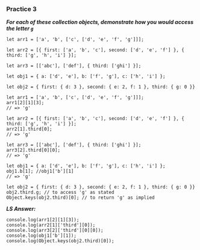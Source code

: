 ### Practice 3 ###

***For each of these collection objects, demonstrate how you would access the letter `g`***

```
let arr1 = ['a', 'b', ['c', ['d', 'e', 'f', 'g']]];

let arr2 = [{ first: ['a', 'b', 'c'], second: ['d', 'e', 'f'] }, { third: ['g', 'h', 'i'] }];

let arr3 = [['abc'], ['def'], { third: ['ghi'] }];

let obj1 = { a: ['d', 'e'], b: ['f', 'g'], c: ['h', 'i'] };

let obj2 = { first: { d: 3 }, second: { e: 2, f: 1 }, third: { g: 0 }}
```
```
let arr1 = ['a', 'b', ['c', ['d', 'e', 'f', 'g']]];
arr1[2][1][3];
// => 'g'
```
```
let arr2 = [{ first: ['a', 'b', 'c'], second: ['d', 'e', 'f'] }, { third: ['g', 'h', 'i'] }];
arr2[1].third[0];
// => 'g'
```
```
let arr3 = [['abc'], ['def'], { third: ['ghi'] }];
arr3[2].third[0][0];
// => 'g'
```
```
let obj1 = { a: ['d', 'e'], b: ['f', 'g'], c: ['h', 'i'] };
obj1.b[1]; //obj1['b'][1]
// => 'g'
```
```
let obj2 = { first: { d: 3 }, second: { e: 2, f: 1 }, third: { g: 0 }}
obj2.third.g; // to access 'g' as stated
Object.keys(obj2.third)[0]; // to return 'g' as implied
```
***LS Answer:***
```
console.log(arr1[2][1][3]);
console.log(arr2[1]['third'][0]);
console.log(arr3[2]['third'][0][0]);
console.log(obj1['b'][1]);
console.log(Object.keys(obj2.third)[0]);
```
